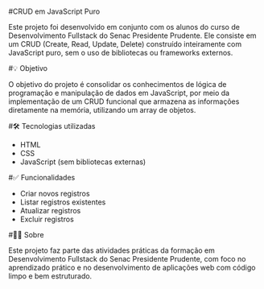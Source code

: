 ![]()

#CRUD em JavaScript Puro

Este projeto foi desenvolvido em conjunto com os alunos do curso de Desenvolvimento Fullstack do Senac Presidente Prudente. Ele consiste em um CRUD (Create, Read, Update, Delete) construído inteiramente com JavaScript puro, sem o uso de bibliotecas ou frameworks externos.

#💡 Objetivo 

O objetivo do projeto é consolidar os conhecimentos de lógica de programação e manipulação de dados em JavaScript, por meio da implementação de um CRUD funcional que armazena as informações diretamente na memória, utilizando um array de objetos.

#🛠️ Tecnologias utilizadas
- HTML
- CSS
- JavaScript (sem bibliotecas externas)

#✅ Funcionalidades
- Criar novos registros
- Listar registros existentes
- Atualizar registros
- Excluir registros

#👨‍🏫 Sobre

Este projeto faz parte das atividades práticas da formação em Desenvolvimento Fullstack do Senac Presidente Prudente, com foco no aprendizado prático e no desenvolvimento de aplicações web com código limpo e bem estruturado.
